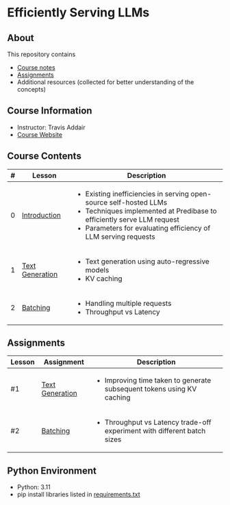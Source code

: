 # Efficiently Serving LLMs

## About

This repository contains

- [Course notes](#course-contents)
- [Assignments](#assignments)
- Additional resources (collected for better understanding of the concepts)

## Course Information

- Instructor: Travis Addair
- [Course Website](https://www.deeplearning.ai/short-courses/efficiently-serving-llms/)

## Course Contents

|#|     Lesson  |   Description   |
|-|-------------|-----------------|
|0|[Introduction](./notes/Lesson_0.md)|<ul><li>Existing inefficiencies in serving open-source self-hosted LLMs</li><li>Techniques implemented at Predibase to efficiently serve LLM request</li><li>Parameters for evaluating efficiency of LLM serving requests</li></ul>|
|1|[Text Generation](./notes/Lesson_1.md)|<ul><li>Text generation using auto-regressive models</li><li>KV caching</li></ul>|
|2|[Batching](./notes/Lesson_2.md)|<ul><li>Handling multiple requests</li><li>Throughput vs Latency</li></ul>|

## Assignments

|Lesson|         Assignment        |   Description   |
|-------|---------------------------|-----------------|
|#1|[Text Generation](./notes/Lesson_1.md#notebook)|<ul><li>Improving time taken to generate subsequent tokens using KV caching</li></ul>|
|#2|[Batching](./notes/Lesson_2.md#notebook)|<ul><li>Throughput vs Latency trade-off experiment with different batch sizes</li></ul>|

## Python Environment

- Python: 3.11
- pip install libraries listed in [requirements.txt](./code/requirements.txt)
